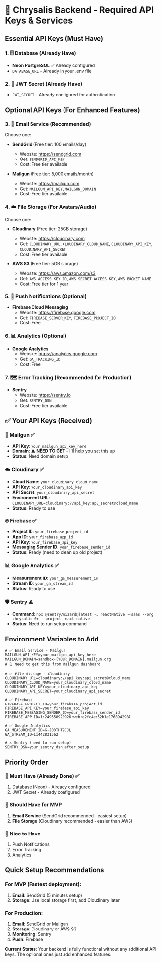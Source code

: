 # 🔑 Chrysalis Backend - Required API Keys & Services

## Essential API Keys (Must Have)

### 1. 🗄️ **Database (Already Have)**
- **Neon PostgreSQL** ✅ Already configured
- `DATABASE_URL` - Already in your .env file

### 2. 🔐 **JWT Secret (Already Have)**
- `JWT_SECRET` - Already configured for authentication

## Optional API Keys (For Enhanced Features)

### 3. 📧 **Email Service (Recommended)**
Choose one:
- **SendGrid** (Free tier: 100 emails/day)
  - Website: https://sendgrid.com
  - Get: `SENDGRID_API_KEY`
  - Cost: Free tier available

- **Mailgun** (Free tier: 5,000 emails/month)
  - Website: https://mailgun.com
  - Get: `MAILGUN_API_KEY`, `MAILGUN_DOMAIN`
  - Cost: Free tier available

### 4. ☁️ **File Storage (For Avatars/Audio)**
Choose one:
- **Cloudinary** (Free tier: 25GB storage)
  - Website: https://cloudinary.com
  - Get: `CLOUDINARY_URL`, `CLOUDINARY_CLOUD_NAME`, `CLOUDINARY_API_KEY`, `CLOUDINARY_API_SECRET`
  - Cost: Free tier available

- **AWS S3** (Free tier: 5GB storage)
  - Website: https://aws.amazon.com/s3
  - Get: `AWS_ACCESS_KEY_ID`, `AWS_SECRET_ACCESS_KEY`, `AWS_BUCKET_NAME`
  - Cost: Free tier for 1 year

### 5. 🔔 **Push Notifications (Optional)**
- **Firebase Cloud Messaging**
  - Website: https://firebase.google.com
  - Get: `FIREBASE_SERVER_KEY`, `FIREBASE_PROJECT_ID`
  - Cost: Free

### 6. 📊 **Analytics (Optional)**
- **Google Analytics**
  - Website: https://analytics.google.com
  - Get: `GA_TRACKING_ID`
  - Cost: Free

### 7. 🗺️ **Error Tracking (Recommended for Production)**
- **Sentry**
  - Website: https://sentry.io
  - Get: `SENTRY_DSN`
  - Cost: Free tier available

## ✅ Your API Keys (Received)

### 📧 **Mailgun** ✅
- **API Key**: `your_mailgun_api_key_here`
- **Domain**: ⚠️ **NEED TO GET** - I'll help you set this up
- **Status**: Need domain setup

### ☁️ **Cloudinary** ✅
- **Cloud Name**: `your_cloudinary_cloud_name`
- **API Key**: `your_cloudinary_api_key`
- **API Secret**: `your_cloudinary_api_secret`
- **Environment URL**: `CLOUDINARY_URL=cloudinary://api_key:api_secret@cloud_name`
- **Status**: Ready to use

### 🔥 **Firebase** ✅
- **Project ID**: `your_firebase_project_id`
- **App ID**: `your_firebase_app_id`
- **API Key**: `your_firebase_api_key`
- **Messaging Sender ID**: `your_firebase_sender_id`
- **Status**: Ready (need to clean up old project)

### 📊 **Google Analytics** ✅
- **Measurement ID**: `your_ga_measurement_id`
- **Stream ID**: `your_ga_stream_id`
- **Status**: Ready to use

### 🛡️ **Sentry** ⚠️
- **Command**: `npx @sentry/wizard@latest -i reactNative --saas --org chrysalis-0r --project react-native`
- **Status**: Need to run setup command

## Environment Variables to Add

```env
# ✅ Email Service - Mailgun
MAILGUN_API_KEY=your_mailgun_api_key_here
MAILGUN_DOMAIN=sandbox-[YOUR_DOMAIN].mailgun.org
# 👆 Need to get this from Mailgun dashboard

# ✅ File Storage - Cloudinary  
CLOUDINARY_URL=cloudinary://api_key:api_secret@cloud_name
CLOUDINARY_CLOUD_NAME=your_cloudinary_cloud_name
CLOUDINARY_API_KEY=your_cloudinary_api_key
CLOUDINARY_API_SECRET=your_cloudinary_api_secret

# ✅ Firebase
FIREBASE_PROJECT_ID=your_firebase_project_id
FIREBASE_API_KEY=your_firebase_api_key
FIREBASE_MESSAGING_SENDER_ID=your_firebase_sender_id
FIREBASE_APP_ID=1:249558929926:web:e2fc4ed52b1e1768942987

# ✅ Google Analytics
GA_MEASUREMENT_ID=G-J03THT2CJL
GA_STREAM_ID=11442831562

# ⚠️ Sentry (need to run setup)
SENTRY_DSN=your_sentry_dsn_after_setup
```

## Priority Order

### 🚨 **Must Have (Already Done)** ✅
1. Database (Neon) - Already configured
2. JWT Secret - Already configured

### 🎯 **Should Have for MVP**
1. **Email Service** (SendGrid recommended - easiest setup)
2. **File Storage** (Cloudinary recommended - easier than AWS)

### 🌟 **Nice to Have**
1. Push Notifications
2. Error Tracking
3. Analytics

## Quick Setup Recommendations

### For MVP (Fastest deployment):
1. **Email**: SendGrid (5 minutes setup)
2. **Storage**: Use local storage first, add Cloudinary later

### For Production:
1. **Email**: SendGrid or Mailgun
2. **Storage**: Cloudinary or AWS S3
3. **Monitoring**: Sentry
4. **Push**: Firebase

**Current Status**: Your backend is fully functional without any additional API keys. The optional ones just add enhanced features.
